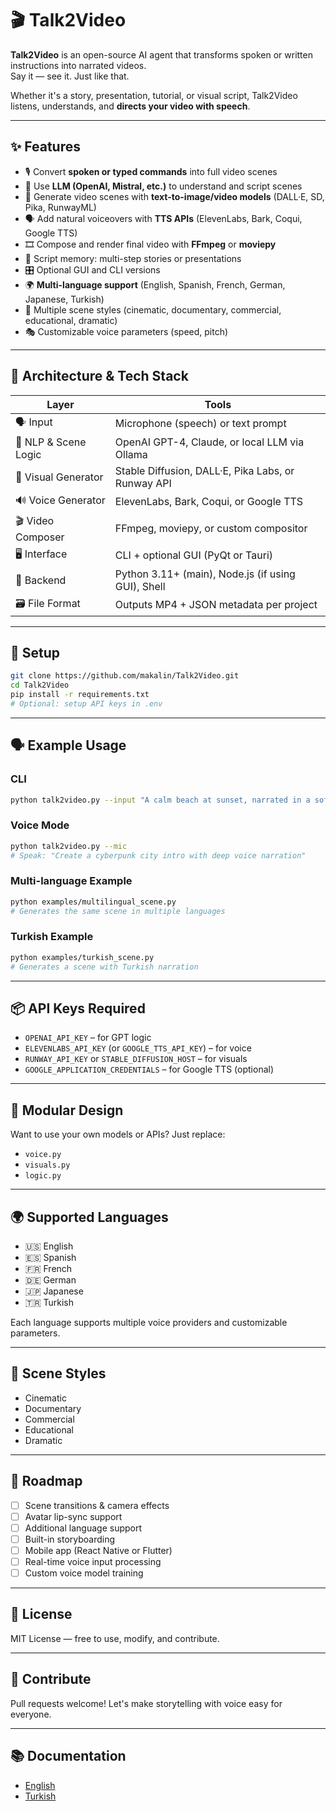 # 🎬 Talk2Video

**Talk2Video** is an open-source AI agent that transforms spoken or written instructions into narrated videos.  
Say it — see it. Just like that.

Whether it's a story, presentation, tutorial, or visual script, Talk2Video listens, understands, and **directs your video with speech**.

---

## ✨ Features

- 🎙️ Convert **spoken or typed commands** into full video scenes
- 🧠 Use **LLM (OpenAI, Mistral, etc.)** to understand and script scenes
- 📸 Generate video scenes with **text-to-image/video models** (DALL·E, SD, Pika, RunwayML)
- 🗣️ Add natural voiceovers with **TTS APIs** (ElevenLabs, Bark, Coqui, Google TTS)
- 🎞️ Compose and render final video with **FFmpeg** or **moviepy**
- 🧾 Script memory: multi-step stories or presentations
- 🎛️ Optional GUI and CLI versions
- 🌍 **Multi-language support** (English, Spanish, French, German, Japanese, Turkish)
- 🎨 Multiple scene styles (cinematic, documentary, commercial, educational, dramatic)
- 🎭 Customizable voice parameters (speed, pitch)

---

## 🧠 Architecture & Tech Stack

| Layer | Tools |
|-------|-------|
| 🗣️ Input | Microphone (speech) or text prompt |
| 💬 NLP & Scene Logic | OpenAI GPT-4, Claude, or local LLM via Ollama |
| 🎨 Visual Generator | Stable Diffusion, DALL·E, Pika Labs, or Runway API |
| 🔊 Voice Generator | ElevenLabs, Bark, Coqui, or Google TTS |
| 🎬 Video Composer | FFmpeg, moviepy, or custom compositor |
| 🖥️ Interface | CLI + optional GUI (PyQt or Tauri) |
| 🧰 Backend | Python 3.11+ (main), Node.js (if using GUI), Shell |
| 🗃️ File Format | Outputs MP4 + JSON metadata per project |

---

## 🔧 Setup

```bash
git clone https://github.com/makalin/Talk2Video.git
cd Talk2Video
pip install -r requirements.txt
# Optional: setup API keys in .env
```

---

## 🗣️ Example Usage

### CLI

```bash
python talk2video.py --input "A calm beach at sunset, narrated in a soft female voice"
```

### Voice Mode

```bash
python talk2video.py --mic
# Speak: "Create a cyberpunk city intro with deep voice narration"
```

### Multi-language Example

```bash
python examples/multilingual_scene.py
# Generates the same scene in multiple languages
```

### Turkish Example

```bash
python examples/turkish_scene.py
# Generates a scene with Turkish narration
```

---

## 📦 API Keys Required

* `OPENAI_API_KEY` – for GPT logic
* `ELEVENLABS_API_KEY` (or `GOOGLE_TTS_API_KEY`) – for voice
* `RUNWAY_API_KEY` or `STABLE_DIFFUSION_HOST` – for visuals
* `GOOGLE_APPLICATION_CREDENTIALS` – for Google TTS (optional)

---

## 🔌 Modular Design

Want to use your own models or APIs? Just replace:

* `voice.py`
* `visuals.py`
* `logic.py`

---

## 🌍 Supported Languages

* 🇺🇸 English
* 🇪🇸 Spanish
* 🇫🇷 French
* 🇩🇪 German
* 🇯🇵 Japanese
* 🇹🇷 Turkish

Each language supports multiple voice providers and customizable parameters.

---

## 🎨 Scene Styles

* Cinematic
* Documentary
* Commercial
* Educational
* Dramatic

---

## 🧪 Roadmap

* [ ] Scene transitions & camera effects
* [ ] Avatar lip-sync support
* [ ] Additional language support
* [ ] Built-in storyboarding
* [ ] Mobile app (React Native or Flutter)
* [ ] Real-time voice input processing
* [ ] Custom voice model training

---

## 🤖 License

MIT License — free to use, modify, and contribute.

---

## 🙌 Contribute

Pull requests welcome!
Let's make storytelling with voice easy for everyone.

---

## 📚 Documentation

* [English](README.md)
* [Turkish](README.tr.md)
